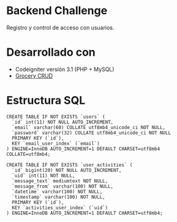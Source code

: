 Backend Challenge
=============
Registro y control de acceso con usuarios.

Desarrollado con
=============
* Codeigniter versión 3.1 (PHP + MySQL)
* [Grocery CRUD](https://www.grocerycrud.com/v1.x/documentation)

Estructura SQL
=============
```
CREATE TABLE IF NOT EXISTS `users` (
  `id` int(11) NOT NULL AUTO_INCREMENT,
  `email` varchar(60) COLLATE utf8mb4_unicode_ci NOT NULL,
  `password` varchar(32) COLLATE utf8mb4_unicode_ci NOT NULL
  PRIMARY KEY (`id`),
  KEY `email_user_index` (`email`)
) ENGINE=InnoDB AUTO_INCREMENT=1 DEFAULT CHARSET=utf8mb4 COLLATE=utf8mb4;

CREATE TABLE IF NOT EXISTS `user_activities` (
  `id` bigint(20) NOT NULL AUTO_INCREMENT,
  `uid` int(11) NOT NULL,
  `message_text` mediumtext NOT NULL,
  `message_from` varchar(100) NOT NULL,
  `datetime` varchar(100) NOT NULL,
  `timestamp` varchar(100) NOT NULL,
  PRIMARY KEY (`id`),
  KEY `activities_user_index` (`uid`)
) ENGINE=InnoDB AUTO_INCREMENT=1 DEFAULT CHARSET=utf8mb4;
```